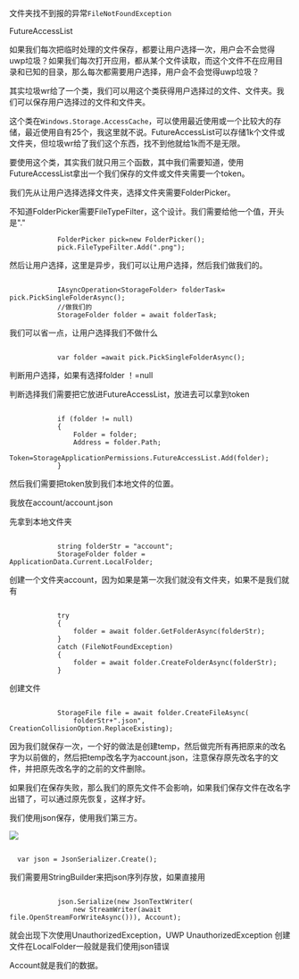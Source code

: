 
文件夹找不到报的异常`FileNotFoundException`

FutureAccessList

如果我们每次把临时处理的文件保存，都要让用户选择一次，用户会不会觉得uwp垃圾？如果我们每次打开应用，都从某个文件读取，而这个文件不在应用目录和已知的目录，那么每次都需要用户选择，用户会不会觉得uwp垃圾？

其实垃圾wr给了一个类，我们可以用这个类获得用户选择过的文件、文件夹。我们可以保存用户选择过的文件和文件夹。

这个类在`Windows.Storage.AccessCache`，可以使用最近使用或一个比较大的存储，最近使用自有25个，我这里就不说。FutureAccessList可以存储1k个文件或文件夹，但垃圾wr给了我们这个东西，找不到他就给1k而不是无限。

要使用这个类，其实我们就只用三个函数，其中我们需要知道，使用FutureAccessList拿出一个我们保存的文件或文件夹需要一个token。

我们先从让用户选择选择文件夹，选择文件夹需要FolderPicker。

不知道FolderPicker需要FileTypeFilter，这个设计。我们需要给他一个值，开头是"."

```
            FolderPicker pick=new FolderPicker();
            pick.FileTypeFilter.Add(".png");
```

然后让用户选择，这里是异步，我们可以让用户选择，然后我们做我们的。

```

            IAsyncOperation<StorageFolder> folderTask= pick.PickSingleFolderAsync();
            //做我们的
            StorageFolder folder = await folderTask;
```

我们可以省一点，让用户选择我们不做什么

```

            var folder =await pick.PickSingleFolderAsync();

```

判断用户选择，如果有选择folder ！=null

判断选择我们需要把它放进FutureAccessList，放进去可以拿到token

```

            if (folder != null)
            {
                Folder = folder;
                Address = folder.Path;
                Token=StorageApplicationPermissions.FutureAccessList.Add(folder);
            }
```

然后我们需要把token放到我们本地文件的位置。

我放在account/account.json

先拿到本地文件夹

```

            string folderStr = "account";
            StorageFolder folder = ApplicationData.Current.LocalFolder;
```

创建一个文件夹account，因为如果是第一次我们就没有文件夹，如果不是我们就有

```

            try
            {
                folder = await folder.GetFolderAsync(folderStr);
            }
            catch (FileNotFoundException)
            {
                folder = await folder.CreateFolderAsync(folderStr);
            }
```

创建文件

```

            StorageFile file = await folder.CreateFileAsync(
                folderStr+".json", CreationCollisionOption.ReplaceExisting);
```

因为我们就保存一次，一个好的做法是创建temp，然后做完所有再把原来的改名字为以前做的，然后把temp改名字为account.json，注意保存原先改名字的文件，并把原先改名字的之前的文件删除。

如果我们在保存失败，那么我们的原先文件不会影响，如果我们保存文件在改名字出错了，可以通过原先恢复，这样才好。

我们使用json保存，使用我们第三方。

![](http://jycloud.9uads.com/web/GetObject.aspx?filekey=eb992e37cd0bd5c07ae125648f6328bb)

```

  var json = JsonSerializer.Create();
```
 
我们需要用StringBuilder来把json序列存放，如果直接用

```

            json.Serialize(new JsonTextWriter(
                new StreamWriter(await file.OpenStreamForWriteAsync())), Account);
```

就会出现下次使用UnauthorizedException，UWP UnauthorizedException 创建文件在LocalFolder一般就是我们使用json错误

Account就是我们的数据。

